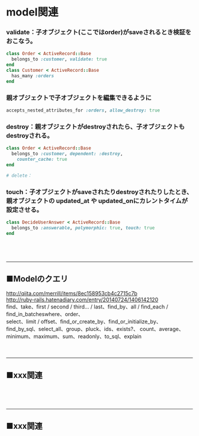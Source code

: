 
# model関連


### validate：子オブジェクト(ここではorder)がsaveされるとき検証をおこなう。
```ruby
class Order < ActiveRecord::Base
  belongs_to :customer, validate: true
end
class Customer < ActiveRecord::Base
  has_many :orders
end
```


### 親オブジェクトで子オブジェクトを編集できるように
```ruby
accepts_nested_attributes_for :orders, allow_destroy: true
```


### destroy：親オブジェクトがdestroyされたら、子オブジェクトもdestroyされる。
```ruby
class Order < ActiveRecord::Base
  belongs_to :customer, dependent: :destroy,
    counter_cache: true
end
```


```ruby
# delete：
```


### touch：子オブジェクトがsaveされたりdestroyされたりしたとき、親オブジェクトの updated_at や updated_onにカレントタイムが設定させる。
```ruby
class DecideUserAnswer < ActiveRecord::Base
  belongs_to :answerable, polymorphic: true, touch: true
end
```


　  
　  
- - - 
## ■Modelのクエリ
http://qiita.com/merrill/items/8ec158953cb4c2715c7b  
http://ruby-rails.hatenadiary.com/entry/20140724/1406142120  
find、take、first / second / third... / last、find_by、all / find_each / find_in_batcheswhere、order、  
select、limit / offset、find_or_create_by、find_or_initialize_by、find_by_sql、select_all、group、pluck、ids、exists?、
count、average、minimum、maximum、sum、readonly、to_sql、explain

　  
- - - 
## ■xxx関連
###
　  
　  
- - - 
## ■xxx関連

###
